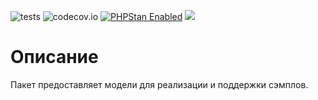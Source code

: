 ![tests](https://github.com/jeyroik/extas-samples/workflows/PHP%20Composer/badge.svg?branch=master&event=push)
![codecov.io](https://codecov.io/gh/jeyroik/extas-samples/coverage.svg?branch=master)
<a href="https://github.com/phpstan/phpstan"><img src="https://img.shields.io/badge/PHPStan-enabled-brightgreen.svg?style=flat" alt="PHPStan Enabled"></a> 
<a href="https://codeclimate.com/github/jeyroik/extas-samples/maintainability"><img src="https://api.codeclimate.com/v1/badges/240007322d019d2f6222/maintainability" /></a>

# Описание

Пакет предоставляет модели для реализации и поддержки сэмплов.